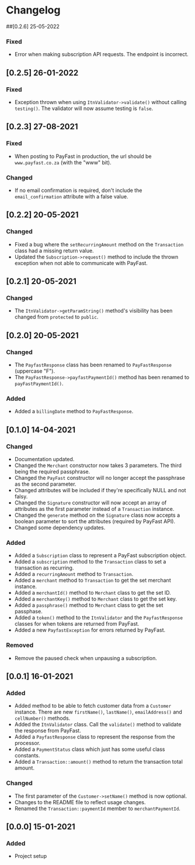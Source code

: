 # Changelog

##[0.2.6] 25-05-2022
### Fixed
* Error when making subscription API requests. The endpoint is incorrect.

## [0.2.5] 26-01-2022
### Fixed
* Exception thrown when using `ItnValidator->validate()` without calling `testing()`. The validator will now assume testing is `false`.

## [0.2.3] 27-08-2021
### Fixed
* When posting to PayFast in production, the url should be `www.payfast.co.za` (with the "www" bit).

### Changed
* If no email confirmation is required, don't include the `email_confirmation` attribute with a false value.

## [0.2.2] 20-05-2021
### Changed
* Fixed a bug where the `setRecurringAmount` method on the `Transaction` class had a missing return value.
* Updated the `Subscription->request()` method to include the thrown exception when not able to communicate with PayFast.

## [0.2.1] 20-05-2021
### Changed
* The `ItnValidator->getParamString()` method's visibility has been changed from `protected` to `public`.

## [0.2.0] 20-05-2021
### Changed
* The `PayfastResponse` class has been renamed to `PayFastResponse` (uppercase "F").
* The `PayFastResponse->payfastPaymentId()` method has been renamed to `payFastPaymentId()`.
  
### Added
* Added a `billingDate` method to `PayFastResponse`.

## [0.1.0] 14-04-2021
### Changed
* Documentation updated.
* Changed the `Merchant` constructor now takes 3 parameters. The third being the required passphrase.
* Changed the `PayFast` constructor will no longer accept the passphrase as the second parameter.
* Changed attributes will be included if they're specifically NULL and not falsy.
* Changed the `Signature` constructor will now accept an array of attributes as the first parameter instead of a `Transaction` instance.
* Changed the `generate` method on the `Signature` class now accepts a boolean parameter to sort the attributes (required by PayFast API).
* Changed some dependency updates.
  
### Added
* Added a `Subscription` class to represent a PayFast subscription object.
* Added a `subscription` method to the `Transaction` class to set a transaction as recurring.
* Added a `recurringAmount` method to `Transaction`.
* Added a `merchant` method to `Transaction` to get the set merchant instance.
* Added a `merchantId()` method to `Merchant` class to get the set ID.
* Added a `merchantKey()` method to `Merchant` class to get the set key.
* Added a `passphrase()` method to `Merchant` class to get the set passphase.
* Added a `token()` method to the `ItnValidator` and the `PayfastResponse` classes for when tokens are returned from PayFast.
* Added a new `PayfastException` for errors returned by PayFast.

### Removed
* Remove the paused check when unpausing a subscription.

## [0.0.1] 16-01-2021
### Added
* Added method to be able to fetch customer data from a `Customer` instance. There are new `firstName()`, `lastName()`, `emailAddress()` and `cellNumber()` methods.
* Added the `ItnValidator` class. Call the `validate()` method to validate the response from PayFast.
* Added a `PayfastResponse` class to represent the response from the processor.
* Added a `PaymentStatus` class which just has some useful class constants.
* Added a `Transaction::amount()` method to return the transaction total amount.


### Changed
* The first parameter of the `Customer->setName()`  method is now optional.
* Changes to the README file to reflect usage changes.
* Renamed the `Transaction::paymentId` member to `merchantPaymentId`.

## [0.0.0] 15-01-2021
### Added
* Project setup 
